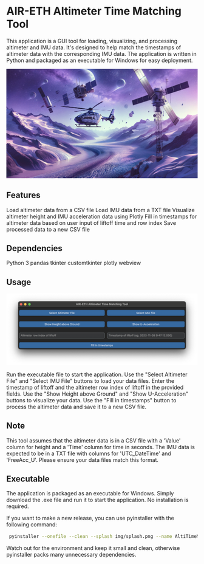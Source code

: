 # AIR-ETH Altimeter Time Matching Tool
This application is a GUI tool for loading, visualizing, and processing altimeter and IMU data. It's designed to help match the timestamps of altimeter data with the corresponding IMU data. The application is written in Python and packaged as an executable for Windows for easy deployment.

![](img/splash.png)

## Features
Load altimeter data from a CSV file
Load IMU data from a TXT file
Visualize altimeter height and IMU acceleration data using Plotly
Fill in timestamps for altimeter data based on user input of liftoff time and row index
Save processed data to a new CSV file

## Dependencies
Python 3
pandas
tkinter
customtkinter
plotly
webview


## Usage
![](img/screengrab.png)

Run the executable file to start the application.
Use the "Select Altimeter File" and "Select IMU File" buttons to load your data files.
Enter the timestamp of liftoff and the altimeter row index of liftoff in the provided fields.
Use the "Show Height above Ground" and "Show U-Acceleration" buttons to visualize your data.
Use the "Fill in timestamps" button to process the altimeter data and save it to a new CSV file.

## Note
This tool assumes that the altimeter data is in a CSV file with a 'Value' column for height and a 'Time' column for time in seconds. The IMU data is expected to be in a TXT file with columns for 'UTC_DateTime' and 'FreeAcc_U'. Please ensure your data files match this format.

## Executable
The application is packaged as an executable for Windows. Simply download the .exe file and run it to start the application. No installation is required.

If you want to make a new release, you can use pyinstaller with the following command:

```bash
 pyinstaller --onefile --clean --splash img/splash.png --name AltiTimeMatcher --icon img/icon.icns --noconsole main.py
```

Watch out for the environment and keep it small and clean, otherwise pyinstaller packs many unnecessary dependencies. 
